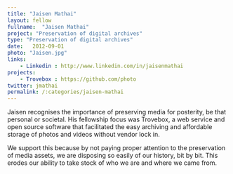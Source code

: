 ```yaml
---
title: "Jaisen Mathai"
layout: fellow 
fullname:  "Jaisen Mathai"
project: "Preservation of digital archives"
type: "Preservation of digital archives"
date:   2012-09-01
photo: "Jaisen.jpg"
links: 
    - Linkedin : http://www.linkedin.com/in/jaisenmathai
projects:
    - Trovebox : https://github.com/photo
twitter: jmathai
permalink: /:categories/jaisen-mathai
---
```

Jaisen recognises the importance of preserving media for posterity, be that personal or societal. His fellowship focus was Trovebox, a web service and open source software that facilitated the easy archiving and affordable storage of photos and videos without vendor lock in.

We support this because by not paying proper attention to the preservation of media assets, we are disposing so easily of our history, bit by bit. This erodes our ability to take stock of who we are and where we came from.

